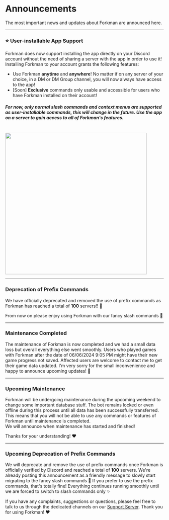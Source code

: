 # Announcements
The most important news and updates about Forkman are announced here.

___

### ⭐️ User-installable App Support
Forkman does now support installing the app directly on your Discord account without the need of sharing a server with the app in order to use it! Installing Forkman to your account grants the following features:

- Use Forkman **anytime** and **anywhere**! No matter if on any server of your choice, in a DM or DM Group channel, you will now always have access to the app!
- [Soon] **Exclusive** commands only usable and accessible for users who have Forkman installed on their account!

##### For now, only normal slash commands and context menus are supported as user-installable commands, this will change in the future. Use the app on a server to gain access to all of Forkman's features.
\
<img src="https://github.com/user-attachments/assets/e53c9371-aef5-499e-b786-7a8543003a56" width="450" height="450">

---

### Deprecation of Prefix Commands

We have officially deprecated and removed the use of prefix commands as Forkman has reached a total of **100** servers!! 🥳

From now on please enjoy using Forkman with our fancy slash commands 🤙

---

### Maintenance Completed
The maintenance of Forkman is now completed and we had a small data loss but overall everything else went smoothly. Users who played games with Forkman after the date of 06/06/2024 9:05 PM might have their new game progress not saved. Affected users are welcome to contact me to get their game data updated. I'm very sorry for the small inconvenience and happy to announce upcoming updates! 👀

---

### Upcoming Maintenance
Forkman will be undergoing maintenance during the upcoming weekend to change some important database stuff. The bot remains locked or even offline during this process until all data has been successfully transferred. This means that you will not be able to use any commands or features of Forkman until maintenance is completed.\
We will announce when maintenance has started and finished!

Thanks for your understanding! ❤️

---

### Upcoming Deprecation of Prefix Commands

We will deprecate and remove the use of prefix commands once Forkman is officially verified by Discord and reached a total of **100** servers. We're already posting this announcement as a friendly message to slowly start migrating to the fancy slash commands 🤙 If you prefer to use the prefix commands, that's totally fine! Everything continues running smoothly until we are forced to switch to slash commands only ✨

If you have any complaints, suggestions or questions, please feel free to talk to us through the dedicated channels on our [Support Server](https://discord.gg/DEEZY5cwpy). Thank you for using Forkman! ❤️
